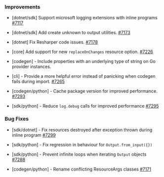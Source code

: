 ### Improvements

- [dotnet/sdk] Support microsoft logging extensions with inline programs
  [#7117](https://github.com/pulumi/pulumi/pull/7117)

- [dotnet/sdk] Add create unknown to output utilities.
  [#7173](https://github.com/pulumi/pulumi/pull/7173)

- [dotnet] Fix Resharper code issues.
  [#7178](https://github.com/pulumi/pulumi/pull/7178)

- [core] Add support for new `replaceOnChanges` resource option.
  [#7226](https://github.com/pulumi/pulumi/pull/7226)

- [codegen] - Include properties with an underlying type of string on Go provider instances.

- [cli] - Provide a more helpful error instead of panicking when codegen fails during import.
  [#7265](https://github.com/pulumi/pulumi/pull/7265)

- [codegen/python] - Cache package version for improved performance.
  [#7293](https://github.com/pulumi/pulumi/pull/7293)
 
- [sdk/python] - Reduce `log.debug` calls for improved performance
  [#7295](https://github.com/pulumi/pulumi/pull/7295)

### Bug Fixes

- [sdk/dotnet] - Fix resources destroyed after exception thrown during inline program
  [#7299](https://github.com/pulumi/pulumi/pull/7299)
  
- [sdk/python] - Fix regression in behaviour for `Output.from_input({})`

- [sdk/python] - Prevent infinite loops when iterating `Output` objects
  [#7288](https://github.com/pulumi/pulumi/pull/7288)

- [codegen/python] - Rename conflicting ResourceArgs classes
  [#7171](https://github.com/pulumi/pulumi/pull/7171)
